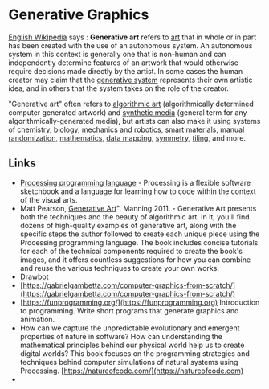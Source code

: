 # Generative Graphics

[English Wikipedia](https://en.wikipedia.org/wiki/Generative\_art) says : **Generative art** refers to [art](https://en.wikipedia.org/wiki/Art) that in whole or in part has been created with the use of an autonomous system. An autonomous system in this context is generally one that is non-human and can independently determine features of an artwork that would otherwise require decisions made directly by the artist. In some cases the human creator may claim that the [generative system](https://en.wikipedia.org/wiki/Generative\_systems) represents their own artistic idea, and in others that the system takes on the role of the creator.

"Generative art" often refers to [algorithmic art](https://en.wikipedia.org/wiki/Algorithmic\_art) (algorithmically determined computer generated artwork) and [synthetic media](https://en.wikipedia.org/wiki/Synthetic\_media) (general term for any algorithmically-generated media), but artists can also make it using systems of [chemistry](https://en.wikipedia.org/wiki/Chemistry), [biology](https://en.wikipedia.org/wiki/Biology), [mechanics](https://en.wikipedia.org/wiki/Mechanics) and [robotics](https://en.wikipedia.org/wiki/Robotics), [smart materials](https://en.wikipedia.org/wiki/Smart\_materials), manual [randomization](https://en.wikipedia.org/wiki/Randomization), [mathematics](https://en.wikipedia.org/wiki/Mathematics), [data mapping](https://en.wikipedia.org/wiki/Data\_mapping), [symmetry](https://en.wikipedia.org/wiki/Symmetry), [tiling](https://en.wikipedia.org/wiki/Tessellation), and more.



## Links

* [Processing programming language](https://processing.org) - Processing is a flexible software sketchbook and a language for learning how to code within the context of the visual arts.
* Matt Pearson, [Generative Art](https://www.manning.com/books/generative-art)". Manning 2011. - Generative Art presents both the techniques and the beauty of algorithmic art. In it, you'll find dozens of high-quality examples of generative art, along with the specific steps the author followed to create each unique piece using the Processing programming language. The book includes concise tutorials for each of the technical components required to create the book's images, and it offers countless suggestions for how you can combine and reuse the various techniques to create your own works.
* [Drawbot](drawbot.md)
* [https://gabrielgambetta.com/computer-graphics-from-scratch/](https://gabrielgambetta.com/computer-graphics-from-scratch/)
* [https://funprogramming.org/](https://funprogramming.org) Introduction to programming. Write short programs that generate graphics and animation.
* How can we capture the unpredictable evolutionary and emergent properties of nature in software? How can understanding the mathematical principles behind our physical world help us to create digital worlds? This book focuses on the programming strategies and techniques behind computer simulations of natural systems using Processing. [https://natureofcode.com/](https://natureofcode.com)
*

